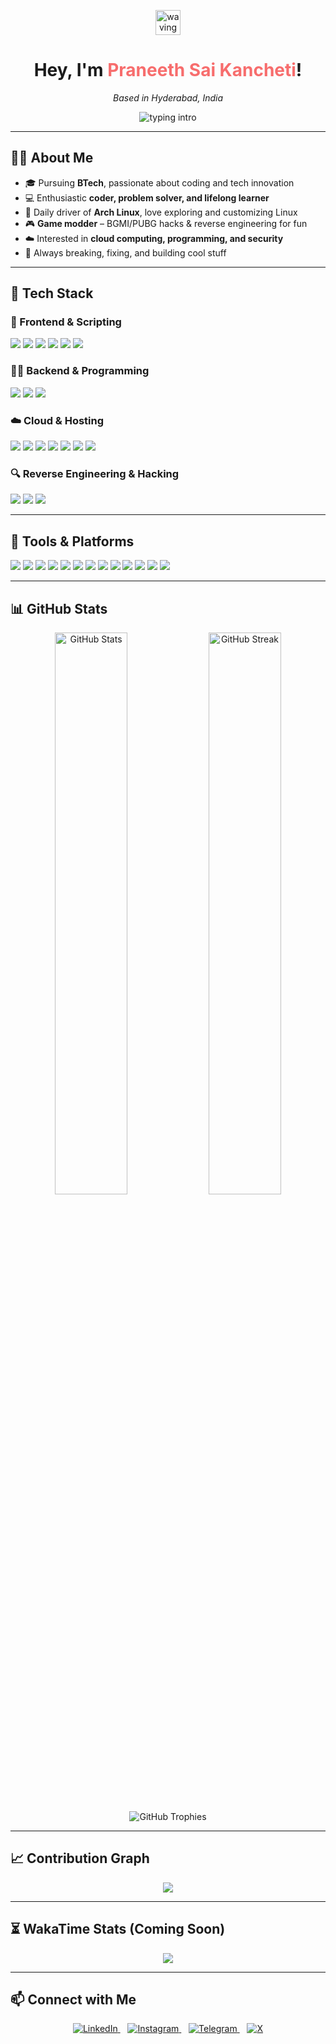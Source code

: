<p align="center">
  <img src="https://media.giphy.com/media/hvRJCLFzcasrR4ia7z/giphy.gif" width="40" alt="waving hand" />
</p>

<h1 align="center">
  Hey, I'm <span style="color:#F76D6D;">Praneeth Sai Kancheti</span>!
</h1>

<p align="center"><em>Based in Hyderabad, India</em></p>

<p align="center">
  <img src="https://readme-typing-svg.herokuapp.com?font=Fira+Code&weight=600&size=26&pause=1000&color=F76D6D&center=true&vCenter=true&width=600&height=60&lines=I'm+a+Coder.;Developer.;Problem+Solver.;Lifelong+Learner.;Tech+Enthusiast." alt="typing intro"/>
</p>

---

## 👨‍💻 About Me

- 🎓 Pursuing **BTech**, passionate about coding and tech innovation  
- 💻 Enthusiastic **coder, problem solver, and lifelong learner**  
- 🐧 Daily driver of **Arch Linux**, love exploring and customizing Linux  
- 🎮 **Game modder** – BGMI/PUBG hacks & reverse engineering for fun  
- ☁️ Interested in **cloud computing, programming, and security**  
- 🔧 Always breaking, fixing, and building cool stuff  

---

## 🧠 Tech Stack

### 🎨 Frontend & Scripting

<p>
  <img src="https://img.shields.io/badge/HTML5-E34F26?style=flat&logo=html5&logoColor=white"/>
  <img src="https://img.shields.io/badge/CSS3-1572B6?style=flat&logo=css3&logoColor=white"/>
  <img src="https://img.shields.io/badge/JavaScript-F7DF1E?style=flat&logo=javascript&logoColor=black"/>
  <img src="https://img.shields.io/badge/TypeScript-3178C6?style=flat&logo=typescript&logoColor=white"/>
  <img src="https://img.shields.io/badge/React-20232A?style=flat&logo=react&logoColor=61DAFB"/>
  <img src="https://img.shields.io/badge/Tailwind_CSS-06B6D4?style=flat&logo=tailwind-css&logoColor=white"/>
</p>

### 🧑‍💻 Backend & Programming

<p>
  <img src="https://img.shields.io/badge/Python-3776AB?style=flat&logo=python&logoColor=white"/>
  <img src="https://img.shields.io/badge/Node.js-339933?style=flat&logo=node.js&logoColor=white"/>
  <img src="https://img.shields.io/badge/Lua-2C2D72?style=flat&logo=lua&logoColor=white"/>
</p>

### ☁️ Cloud & Hosting

<p>
  <img src="https://img.shields.io/badge/AWS-232F3E?style=flat&logo=amazon-aws&logoColor=white"/>
  <img src="https://img.shields.io/badge/Azure-0078D4?style=flat&logo=microsoft-azure&logoColor=white"/>
  <img src="https://img.shields.io/badge/Cloudways-2C2E3E?style=flat&logo=cloudflare&logoColor=white"/>
  <img src="https://img.shields.io/badge/DigitalOcean-0080FF?style=flat&logo=digitalocean&logoColor=white"/>
  <img src="https://img.shields.io/badge/Vultr-007BFC?style=flat&logo=vultr&logoColor=white"/>
  <img src="https://img.shields.io/badge/VPS_Hosting-000000?style=flat&logo=serverfault&logoColor=white"/>
  <img src="https://img.shields.io/badge/GitHub-181717?style=flat&logo=github&logoColor=white"/>
</p>

### 🔍 Reverse Engineering & Hacking

<p>
  <img src="https://img.shields.io/badge/Memory_Editing-000000?style=flat&logo=codeforces&logoColor=white"/>
  <img src="https://img.shields.io/badge/Android_Debugging-3DDC84?style=flat&logo=android&logoColor=white"/>
  <img src="https://img.shields.io/badge/Magisk_Root-00AF9C?style=flat&logo=android&logoColor=white"/>
</p>

---

## 🧰 Tools & Platforms

<p>
  <img src="https://img.shields.io/badge/VS_Code-007ACC?style=flat&logo=visual-studio-code&logoColor=white"/>
  <img src="https://img.shields.io/badge/Postman-FF6C37?style=flat&logo=postman&logoColor=white"/>
  <img src="https://img.shields.io/badge/Docker-2496ED?style=flat&logo=docker&logoColor=white"/>
  <img src="https://img.shields.io/badge/Git-F05032?style=flat&logo=git&logoColor=white"/>
  <img src="https://img.shields.io/badge/GitHub_Desktop-24292E?style=flat&logo=github&logoColor=white"/>
  <img src="https://img.shields.io/badge/Notion-000000?style=flat&logo=notion&logoColor=white"/>
  <img src="https://img.shields.io/badge/Chrome_DevTools-4285F4?style=flat&logo=google-chrome&logoColor=white"/>
  <img src="https://img.shields.io/badge/NPM-CB3837?style=flat&logo=npm&logoColor=white"/>
  <img src="https://img.shields.io/badge/Figma-F24E1E?style=flat&logo=figma&logoColor=white"/>
  <img src="https://img.shields.io/badge/Canva-00C4CC?style=flat&logo=canva&logoColor=white"/>
  <img src="https://img.shields.io/badge/Replit-667881?style=flat&logo=replit&logoColor=white"/>
  <img src="https://img.shields.io/badge/Termux-000000?style=flat&logo=gnubash&logoColor=white"/>
  <img src="https://img.shields.io/badge/Vercel-000000?style=flat&logo=vercel&logoColor=white"/>
</p>

---

## 📊 GitHub Stats

<p align="center">
  <img alt="GitHub Stats" src="https://github-readme-stats.vercel.app/api?username=codeneeth&show_icons=true&theme=radical&hide_title=true&hide_border=true" width="48%" />
  <img alt="GitHub Streak" src="https://github-readme-streak-stats.herokuapp.com/?user=codeneeth&theme=radical&hide_border=true" width="48%" />
</p>

<p align="center">
  <img alt="GitHub Trophies" src="https://github-profile-trophy.vercel.app/?username=codeneeth&theme=radical&row=1&column=6&margin-w=10" />
</p>

---

## 📈 Contribution Graph

<p align="center">
  <img src="https://github-readme-activity-graph.vercel.app/graph?username=codeneeth&theme=react-dark&hide_border=true" />
</p>

---

## ⏳ WakaTime Stats (Coming Soon)

<p align="center">
  <img src="https://img.shields.io/badge/WakaTime-Coming%20Soon-blue?logo=wakatime" />
</p>

---

## 📫 Connect with Me

<p align="center">
  <a href="https://www.linkedin.com/in/praneeth-sai-kancheti-1584b3361" target="_blank">
    <img alt="LinkedIn" src="https://img.shields.io/badge/LinkedIn-0077B5?style=flat&logo=linkedin&logoColor=white" />
  </a>
  &nbsp;&nbsp;
  <a href="https://instagram.com/whilepraneeth" target="_blank">
    <img alt="Instagram" src="https://img.shields.io/badge/Instagram-E4405F?style=flat&logo=instagram&logoColor=white" />
  </a>
  &nbsp;&nbsp;
  <a href="https://t.me/slayerxd" target="_blank">
    <img alt="Telegram" src="https://img.shields.io/badge/Telegram-26A5E4?style=flat&logo=telegram&logoColor=white" />
  </a>
  &nbsp;&nbsp;
  <a href="https://x.com/whilepraneeth" target="_blank">
    <img alt="X" src="https://img.shields.io/badge/X-000000?style=flat&logo=twitter&logoColor=white" />
  </a>
</p>
